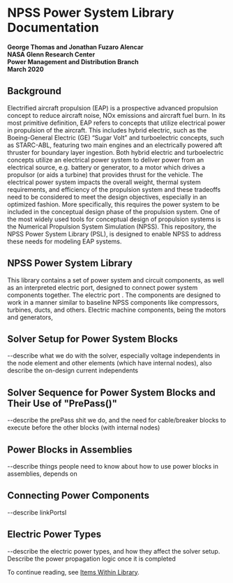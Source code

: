 # NPSS Power System Library Documentation
**George Thomas and Jonathan Fuzaro Alencar  
NASA Glenn Research Center  
Power Management and Distribution Branch  
March 2020**

## Background
Electrified aircraft propulsion (EAP) is a prospective advanced propulsion concept to reduce aircraft noise, NOx emissions and aircraft fuel burn. In its most primitive definition, EAP refers to concepts that utilize electrical power in propulsion of the aircraft. This includes hybrid electric, such as the Boeing-General Electric (GE) “Sugar Volt” and turboelectric concepts, such as STARC-ABL, featuring two main engines and an electrically powered aft thruster for boundary layer ingestion. Both hybrid electric and turboelectric concepts utilize an electrical power system to deliver power from an electrical source, e.g. battery or generator, to a motor which drives a propulsor (or aids a turbine) that provides thrust for the vehicle. The electrical power system impacts the overall weight, thermal system requirements, and efficiency of the propulsion system and these tradeoffs need to be considered to meet the design objectives, especially in an optimized fashion. More specifically, this requires the power system to be included in the conceptual design phase of the propulsion system. One of the most widely used tools for conceptual design of propulsion systems is the Numerical Propulsion System Simulation (NPSS). This repository, the NPSS Power System Library (PSL), is designed to enable NPSS to address these needs for modeling EAP systems.

## NPSS Power System Library
This library contains a set of power system and circuit components, as well as an interpreted electric port, designed to connect power system components together. The electric port . The components are designed to work in a manner similar to baseline NPSS components like compressors, turbines, ducts, and others. Electric machine components, being the motors and generators, 

## Solver Setup for Power System Blocks
--describe what we do with the solver, especially voltage independents in the node element and other elements (which have internal nodes), also describe the on-design current independents

## Solver Sequence for Power System Blocks and Their Use of "PrePass()"
--describe the prePass shit we do, and the need for cable/breaker blocks to execute before the other blocks (with internal nodes)

## Power Blocks in Assemblies
--describe things people need to know about how to use power blocks in assemblies, depends on

## Connecting Power Components
--describe linkPortsI

## Electric Power Types
--describe the electric power types, and how they affect the solver setup. Describe the power propagation logic once it is completed

To continue reading, see [Items Within Library](Items-Within-Library).
